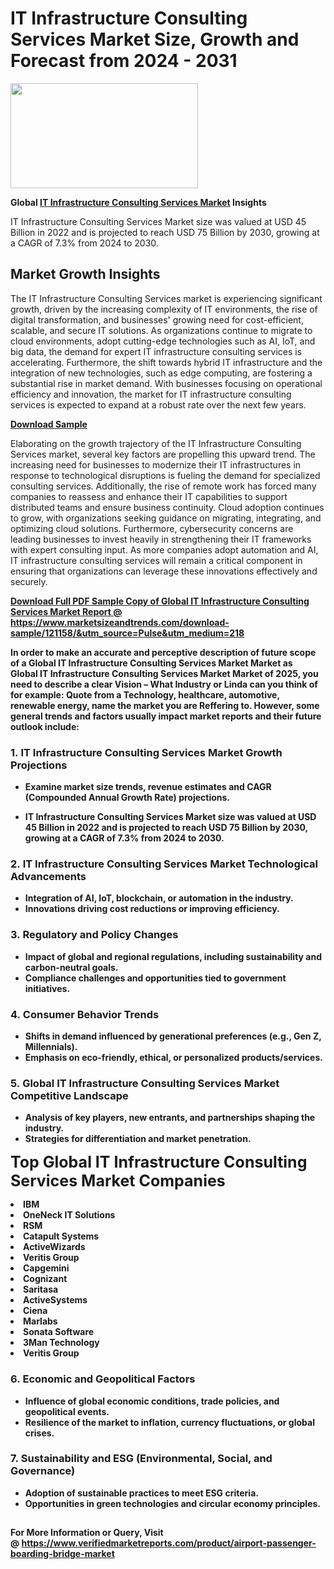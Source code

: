 <H1>IT Infrastructure Consulting Services Market Size, Growth and Forecast from 2024 - 2031</H1><img class="aligncenter size-medium wp-image-584254" src="https://thirdeyenews.in/wp-content/uploads/2024/09/Global-Market-Research-300x168.jpeg" alt="" width="300" height="168" /><p><strong>Global&nbsp;<a href="https://www.marketsizeandtrends.com/download-sample/121158/&amp;utm_source=Pulse&amp;utm_medium=218">IT Infrastructure Consulting Services Market</a> Insights</strong></p><p>IT Infrastructure Consulting Services Market size was valued at USD 45 Billion in 2022 and is projected to reach USD 75 Billion by 2030, growing at a CAGR of 7.3% from 2024 to 2030.</p><p><h2>Market Growth Insights</h2> <p>The IT Infrastructure Consulting Services market is experiencing significant growth, driven by the increasing complexity of IT environments, the rise of digital transformation, and businesses' growing need for cost-efficient, scalable, and secure IT solutions. As organizations continue to migrate to cloud environments, adopt cutting-edge technologies such as AI, IoT, and big data, the demand for expert IT infrastructure consulting services is accelerating. Furthermore, the shift towards hybrid IT infrastructure and the integration of new technologies, such as edge computing, are fostering a substantial rise in market demand. With businesses focusing on operational efficiency and innovation, the market for IT infrastructure consulting services is expected to expand at a robust rate over the next few years.</p> <p><strong><a href="#">Download Sample</a></strong></p> <p>Elaborating on the growth trajectory of the IT Infrastructure Consulting Services market, several key factors are propelling this upward trend. The increasing need for businesses to modernize their IT infrastructures in response to technological disruptions is fueling the demand for specialized consulting services. Additionally, the rise of remote work has forced many companies to reassess and enhance their IT capabilities to support distributed teams and ensure business continuity. Cloud adoption continues to grow, with organizations seeking guidance on migrating, integrating, and optimizing cloud solutions. Furthermore, cybersecurity concerns are leading businesses to invest heavily in strengthening their IT frameworks with expert consulting input. As more companies adopt automation and AI, IT infrastructure consulting services will remain a critical component in ensuring that organizations can leverage these innovations effectively and securely.</p> <p><strong><a href="#"></p><p><span class=""><strong>Download Full PDF Sample Copy of Global IT Infrastructure Consulting Services Market Report</strong> @ <a href="https://www.marketsizeandtrends.com/download-sample/121158/&amp;utm_source=Pulse&amp;utm_medium=218" target="_blank">https://www.marketsizeandtrends.com/download-sample/121158/&amp;utm_source=Pulse&amp;utm_medium=218</a></span></p><p>In order to make an accurate and perceptive description of future scope of a Global&nbsp;IT Infrastructure Consulting Services Market Market as Global&nbsp;IT Infrastructure Consulting Services Market Market of 2025, you need to describe a clear Vision &ndash; What Industry or Linda can you think of for example: Quote from a Technology, healthcare, automotive, renewable energy, name the market you are Reffering to. However, some general trends and factors usually impact market reports and their future outlook include:</p><h3>1.&nbsp;<strong>IT Infrastructure Consulting Services Market Growth Projections</strong></h3><ul><li>Examine market size trends, revenue estimates and CAGR (Compounded Annual Growth Rate) projections.</li><li><p>IT Infrastructure Consulting Services Market size was valued at USD 45 Billion in 2022 and is projected to reach USD 75 Billion by 2030, growing at a CAGR of 7.3% from 2024 to 2030.</p></li></ul><h3>2.&nbsp;<strong>IT Infrastructure Consulting Services Market Technological Advancements</strong></h3><ul><li>Integration of AI, IoT, blockchain, or automation in the industry.</li><li>Innovations driving cost reductions or improving efficiency.</li></ul><h3>3.&nbsp;<strong>Regulatory and Policy Changes</strong></h3><ul><li>Impact of global and regional regulations, including sustainability and carbon-neutral goals.</li><li>Compliance challenges and opportunities tied to government initiatives.</li></ul><h3>4.&nbsp;<strong>Consumer Behavior Trends</strong></h3><ul><li>Shifts in demand influenced by generational preferences (e.g., Gen Z, Millennials).</li><li>Emphasis on eco-friendly, ethical, or personalized products/services.</li></ul><h3>5.&nbsp;<strong>Global IT Infrastructure Consulting Services Market Competitive Landscape</strong></h3><ul><li>Analysis of key players, new entrants, and partnerships shaping the industry.</li><li>Strategies for differentiation and market penetration.</li></ul><p data-pm-slice="1 1 []"><span style="color: inherit; font-family: inherit; font-size: 25px;">Top Global IT Infrastructure Consulting Services Market Companies</span></p><div class="" data-test-id=""><p><li>IBM</li><li> OneNeck IT Solutions</li><li> RSM</li><li> Catapult Systems</li><li> ActiveWizards</li><li> Veritis Group</li><li> Capgemini</li><li> Cognizant</li><li> Saritasa</li><li> ActiveSystems</li><li> Ciena</li><li> Marlabs</li><li> Sonata Software</li><li> 3Man Technology</li><li> Veritis Group</li></p></div><h3>6.&nbsp;<strong>Economic and Geopolitical Factors</strong></h3><ul><li>Influence of global economic conditions, trade policies, and geopolitical events.</li><li>Resilience of the market to inflation, currency fluctuations, or global crises.</li></ul><h3>7.&nbsp;<strong>Sustainability and ESG (Environmental, Social, and Governance)</strong></h3><ul><li>Adoption of sustainable practices to meet ESG criteria.</li><li>Opportunities in green technologies and circular economy principles.</li></ul><h2><strong style="font-size: 14px;">For More Information or Query, Visit @&nbsp;</strong><a style="background-color: #ffffff; font-size: 14px;" href="https://www.marketsizeandtrends.com/report/it-infrastructure-consulting-services-market/" target="_blank">https://www.verifiedmarketreports.com/product/airport-passenger-boarding-bridge-market</a></h2>
